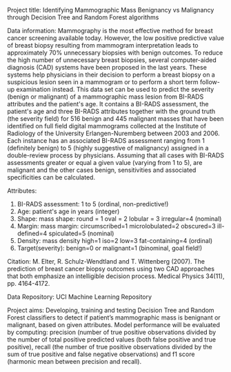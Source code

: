 Project title: Identifying Mammographic Mass Benignancy vs Malignancy through Decision Tree and Random Forest algorithms

Data information: 
Mammography is the most effective method for breast cancer screening available today. However, the low positive predictive value of breast biopsy resulting from mammogram interpretation leads to approximately 70% unnecessary biopsies with benign outcomes. To reduce the high number of unnecessary breast biopsies, several computer-aided diagnosis (CAD) systems have been proposed in the last years.
These systems help physicians in their decision to perform a breast biopsy on a suspicious 
lesion seen in a mammogram or to perform a short term follow-up examination instead. 
This data set can be used to predict the severity (benign or malignant)  of a mammographic mass lesion from BI-RADS attributes and the patient's age. It contains a BI-RADS assessment, the patient's age and three BI-RADS attributes together with the ground truth (the severity field) for 516 benign and 445 malignant masses that have been identified on full field digital mammograms collected at the Institute of Radiology of the University Erlangen-Nuremberg between 2003 and 2006. Each instance has an associated BI-RADS assessment ranging from 1 (definitely benign) to 5 (highly suggestive of malignancy) assigned in a double-review process by physicians. Assuming that all cases with BI-RADS assessments greater or equal a given value (varying from 1 to 5), are malignant and the other cases benign, sensitivities and associated specificities can be calculated.

Attributes:
1.	BI-RADS assessment: 1 to 5 (ordinal, non-predictive!) 
2.	Age: patient's age in years (integer) 
3.	Shape: mass shape: round = 1 oval = 2  lobular = 3 irregular=4 (nominal) 
4.	Margin: mass margin: circumscribed=1 microlobulated=2 obscured=3 ill-defined=4 spiculated=5 (nominal) 
5.	Density: mass density high=1 iso=2 low=3 fat-containing=4 (ordinal) 
6.	Target(severity): benign=0 or malignant=1 (binominal, goal field!)

Citation:
M. Elter, R. Schulz-Wendtland and T. Wittenberg (2007). The prediction of breast cancer biopsy outcomes using two CAD approaches that both emphasize an intelligible decision process. Medical Physics 34(11), pp. 4164-4172.

Data Repository: UCI Machine Learning Repository

Project aims:
Developing, training and testing Decision Tree and Random Forest classifiers to detect if patient’s mammographic mass is benignant or malignant, based on given attributes.
Model performance will be evaluated by computing: precision (number of true positive observations divided by the number of total positive predicted values (both false positive and true positive), recall (the number of true positive observations divided by the sum of true positive and false negative observations) and f1 score (harmonic mean between precision and recall). 

